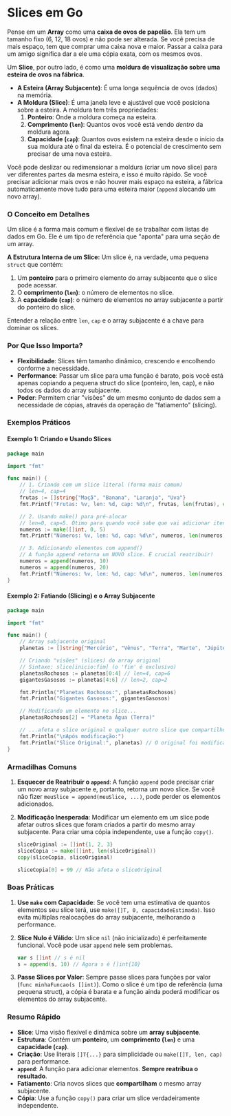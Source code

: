 # Slices em Go

Pense em um **Array** como uma **caixa de ovos de papelão**. Ela tem um tamanho fixo (6, 12, 18 ovos) e não pode ser alterada. Se você precisa de mais espaço, tem que comprar uma caixa nova e maior. Passar a caixa para um amigo significa dar a ele uma cópia exata, com os mesmos ovos.

Um **Slice**, por outro lado, é como uma **moldura de visualização sobre uma esteira de ovos na fábrica**.

*   **A Esteira (Array Subjacente)**: É uma longa sequência de ovos (dados) na memória.
*   **A Moldura (Slice)**: É uma janela leve e ajustável que você posiciona sobre a esteira. A moldura tem três propriedades:
    1.  **Ponteiro**: Onde a moldura começa na esteira.
    2.  **Comprimento (`len`)**: Quantos ovos você está vendo *dentro* da moldura agora.
    3.  **Capacidade (`cap`)**: Quantos ovos existem na esteira desde o início da sua moldura até o final da esteira. É o potencial de crescimento sem precisar de uma nova esteira.

Você pode deslizar ou redimensionar a moldura (criar um novo slice) para ver diferentes partes da mesma esteira, e isso é muito rápido. Se você precisar adicionar mais ovos e não houver mais espaço na esteira, a fábrica automaticamente move tudo para uma esteira maior (`append` alocando um novo array).

### O Conceito em Detalhes

Um slice é a forma mais comum e flexível de se trabalhar com listas de dados em Go. Ele é um tipo de referência que "aponta" para uma seção de um array.

**A Estrutura Interna de um Slice:**
Um slice é, na verdade, uma pequena `struct` que contém:
1.  Um **ponteiro** para o primeiro elemento do array subjacente que o slice pode acessar.
2.  O **comprimento (`len`)**: o número de elementos no slice.
3.  A **capacidade (`cap`)**: o número de elementos no array subjacente a partir do ponteiro do slice.

Entender a relação entre `len`, `cap` e o array subjacente é a chave para dominar os slices.

### Por Que Isso Importa?

*   **Flexibilidade**: Slices têm tamanho dinâmico, crescendo e encolhendo conforme a necessidade.
*   **Performance**: Passar um slice para uma função é barato, pois você está apenas copiando a pequena struct do slice (ponteiro, len, cap), e não todos os dados do array subjacente.
*   **Poder**: Permitem criar "visões" de um mesmo conjunto de dados sem a necessidade de cópias, através da operação de "fatiamento" (slicing).

### Exemplos Práticos

#### Exemplo 1: Criando e Usando Slices

```go
package main

import "fmt"

func main() {
    // 1. Criando com um slice literal (forma mais comum)
    // len=4, cap=4
    frutas := []string{"Maçã", "Banana", "Laranja", "Uva"}
    fmt.Printf("Frutas: %v, len: %d, cap: %d\n", frutas, len(frutas), cap(frutas))

    // 2. Usando make() para pré-alocar
    // len=0, cap=5. Ótimo para quando você sabe que vai adicionar itens.
    numeros := make([]int, 0, 5)
    fmt.Printf("Números: %v, len: %d, cap: %d\n", numeros, len(numeros), cap(numeros))

    // 3. Adicionando elementos com append()
    // A função append retorna um NOVO slice. É crucial reatribuir!
    numeros = append(numeros, 10)
    numeros = append(numeros, 20)
    fmt.Printf("Números: %v, len: %d, cap: %d\n", numeros, len(numeros), cap(numeros))
}
```

#### Exemplo 2: Fatiando (Slicing) e o Array Subjacente

```go
package main

import "fmt"

func main() {
    // Array subjacente original
    planetas := []string{"Mercúrio", "Vênus", "Terra", "Marte", "Júpiter", "Saturno"}

    // Criando "visões" (slices) do array original
    // Sintaxe: slice[inicio:fim] (o 'fim' é exclusivo)
    planetasRochosos := planetas[0:4] // len=4, cap=6
    gigantesGasosos := planetas[4:6] // len=2, cap=2

    fmt.Println("Planetas Rochosos:", planetasRochosos)
    fmt.Println("Gigantes Gasosos:", gigantesGasosos)

    // Modificando um elemento no slice...
    planetasRochosos[2] = "Planeta Água (Terra)"

    // ...afeta o slice original e qualquer outro slice que compartilhe o mesmo array!
    fmt.Println("\nApós modificação:")
    fmt.Println("Slice Original:", planetas) // O original foi modificado!
}
```

### Armadilhas Comuns

1.  **Esquecer de Reatribuir o `append`**: A função `append` pode precisar criar um novo array subjacente e, portanto, retorna um novo slice. Se você não fizer `meuSlice = append(meuSlice, ...)`, pode perder os elementos adicionados.

2.  **Modificação Inesperada**: Modificar um elemento em um slice pode afetar outros slices que foram criados a partir do mesmo array subjacente. Para criar uma cópia independente, use a função `copy()`.
    ```go
    sliceOriginal := []int{1, 2, 3}
    sliceCopia := make([]int, len(sliceOriginal))
    copy(sliceCopia, sliceOriginal)
    
    sliceCopia[0] = 99 // Não afeta o sliceOriginal
    ```

### Boas Práticas

1.  **Use `make` com Capacidade**: Se você tem uma estimativa de quantos elementos seu slice terá, use `make([]T, 0, capacidadeEstimada)`. Isso evita múltiplas realocações do array subjacente, melhorando a performance.

2.  **Slice Nulo é Válido**: Um slice `nil` (não inicializado) é perfeitamente funcional. Você pode usar `append` nele sem problemas.
    ```go
    var s []int // s é nil
    s = append(s, 10) // Agora s é []int{10}
    ```

3.  **Passe Slices por Valor**: Sempre passe slices para funções por valor (`func minhaFuncao(s []int)`). Como o slice é um tipo de referência (uma pequena struct), a cópia é barata e a função ainda poderá modificar os elementos do array subjacente.

### Resumo Rápido

*   **Slice**: Uma visão flexível e dinâmica sobre um **array subjacente**.
*   **Estrutura**: Contém um **ponteiro**, um **comprimento (`len`)** e uma **capacidade (`cap`)**.
*   **Criação**: Use literais `[]T{...}` para simplicidade ou `make([]T, len, cap)` para performance.
*   **`append`**: A função para adicionar elementos. **Sempre reatribua o resultado**.
*   **Fatiamento**: Cria novos slices que **compartilham** o mesmo array subjacente.
*   **Cópia**: Use a função `copy()` para criar um slice verdadeiramente independente.